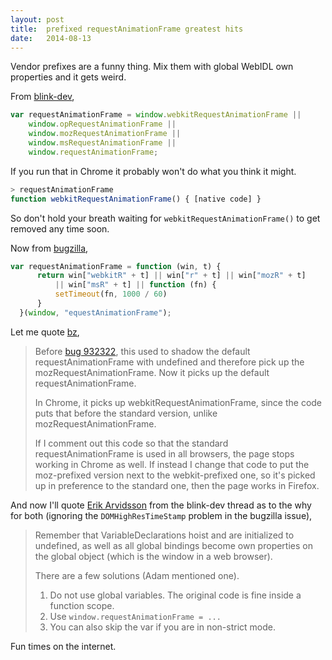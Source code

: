 ```yaml
---
layout: post
title:  prefixed requestAnimationFrame greatest hits
date:   2014-08-13
---
```


Vendor prefixes are a funny thing. Mix them with global WebIDL own properties and it gets weird.

From [blink-dev][blinkdev],

``` js
var requestAnimationFrame = window.webkitRequestAnimationFrame ||
    window.opRequestAnimationFrame ||
    window.mozRequestAnimationFrame ||
    window.msRequestAnimationFrame ||
    window.requestAnimationFrame;
```

If you run that in Chrome it probably won't do what you think it might.

``` js
> requestAnimationFrame
function webkitRequestAnimationFrame() { [native code] }
```

So don't hold your breath waiting for `webkitRequestAnimationFrame()` to get removed any time soon.

Now from [bugzilla][bugzilla],

``` js
var requestAnimationFrame = function (win, t) {
      return win["webkitR" + t] || win["r" + t] || win["mozR" + t]
          || win["msR" + t] || function (fn) {
          setTimeout(fn, 1000 / 60)
      }
  }(window, "equestAnimationFrame");
```

Let me quote [bz][bz],

>Before [bug 932322][932322], this used to shadow the default requestAnimationFrame with undefined and therefore pick up the mozRequestAnimationFrame.  Now it picks up the default requestAnimationFrame.
>
>In Chrome, it picks up webkitRequestAnimationFrame, since the code puts that before the standard version, unlike mozRequestAnimationFrame.
>
>If I comment out this code so that the standard requestAnimationFrame is used in all browsers, the page stops working in Chrome as well.  If instead I change that code to put the moz-prefixed version next to the webkit-prefixed one, so it's picked up in preference to the standard one, then the page works in Firefox.

And now I'll quote [Erik Arvidsson][erik] from the blink-dev thread as to the why for both (ignoring the `DOMHighResTimeStamp` problem in the bugzilla issue),

> Remember that VariableDeclarations hoist and are initialized to
undefined, as well as all global bindings become own properties on the
global object (which is the window in a web browser).
>
> There are a few solutions (Adam mentioned one).
>
> 1. Do not use global variables. The original code is fine inside a
function scope.
> 2. Use `window.requestAnimationFrame = ...`
> 3. You can also skip the var if you are in non-strict mode.

Fun times on the internet.


[blinkdev]: https://groups.google.com/a/chromium.org/forum/#!topic/blink-dev/5S7qeLSXT5Q
[bugzilla]: https://bugzilla.mozilla.org/show_bug.cgi?id=1048196#c2
[932322]: https://bugzilla.mozilla.org/show_bug.cgi?id=932322
[bz]: https://twitter.com/bz_moz
[erik]: https://twitter.com/ErikArvidsson